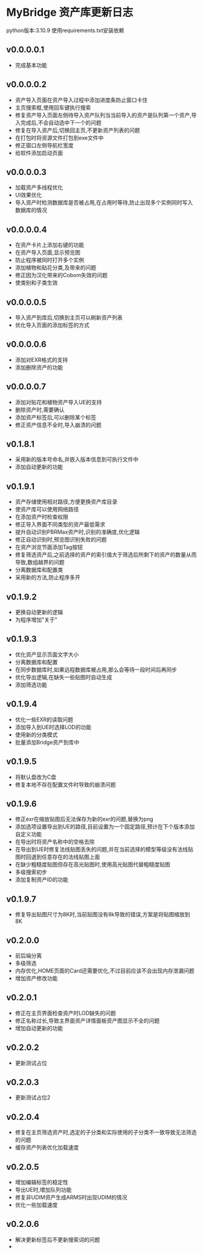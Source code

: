 # MyBridge 资产库更新日志
python版本:3.10.9
使用requirements.txt安装依赖
## v0.0.0.0.1
- 完成基本功能
## v0.0.0.0.2
- 资产导入页面在资产导入过程中添加进度条防止窗口卡住
- 主页搜索框,使用回车键执行搜索
- 修复资产导入页面左侧待导入资产队列当当前导入的资产是队列第一个资产,导入完成后,不会自动选中下一个的问题
- 修复在导入资产后,切换回主页,不更新资产列表的问题
- 在打包时将资源文件打包到exe文件中
- 修正窗口左侧导航栏宽度
- 给软件添加启动页面
## v0.0.0.0.3
- 加载资产多线程优化
- UI效果优化
- 导入资产时检测数据库是否被占用,在占用时等待,防止出现多个实例同时写入数据库的情况
## v0.0.0.0.4
- 在资产卡片上添加右键的功能
- 在资产导入页面,显示预览图
- 防止程序被同时打开多个实例
- 添加植物和贴花分类,及带来的问题
- 修正因为汉化带来的Cobom失效的问题
- 使类别和子类生效
## v0.0.0.0.5
- 导入资产到库后,切换到主页可以刷新资产列表
- 优化导入页面的添加标签的方式
## v0.0.0.0.6
- 添加对EXR格式的支持
- 添加删除资产的功能
## v0.0.0.0.7
- 添加对贴花和植物资产导入UE的支持
- 删除资产时,需要确认
- 添加资产标签后,可以删除某个标签
- 修正资产信息不全时,导入崩溃的问题
## v0.1.8.1
- 采用新的版本号命名,并嵌入版本信息到可执行文件中
- 添加自动更新的功能
## v0.1.9.1
- 资产存储使用相对路径,方便更换资产库目录
- 使资产库可以使用网络路径
- 在添加资产时检查权限
- 修正导入界面不同类型的资产最低需求
- 提升自动识别PBRMax资产时,识别的准确度,优化逻辑
- 修正自动识别时,预览图识别失败的问题
- 在资产浏览节面添加Tag按钮
- 修复筛选资产后,之前选择的资产的索引值大于筛选后所剩下的资产的数量从而导致,数组越界的问题
- 分离数据库和配置类
- 采用新的方法,防止程序多开
## v0.1.9.2
- 更换自动更新的逻辑
- 为程序增加"关于"
## v0.1.9.3
- 优化资产显示页面文字大小
- 分离数据库和配置
- 在同步数据库时,如果远程数据库被占用,那么会等待一段时间后再同步
- 优化导出逻辑,在缺失一些贴图时自动生成
- 添加筛选功能
## v0.1.9.4
- 优化一些EXR的读取问题
- 添加导入到UE时选择LOD的功能
- 使用新的分类模式
- 批量添加Bridge资产到库中
## v0.1.9.5
- 将默认盘改为C盘
- 修复本地不存在配置文件时导致的崩溃问题
## v0.1.9.6
- 修正exr在缩放贴图后无法保存为新的exr的问题,替换为png
- 添加选项设置导出到UE的路径,目前设置为一个固定路径,预计在下个版本添加自定义功能
- 在导出时将资产名称中的空格去除
- 在导出到UE时修复法线贴图丢失的问题,并在当前选择的模型等级没有法线贴图时回退到任意存在的法线贴图上面
- 在缺少粗糙度贴图但存在高光贴图时,使用高光贴图代替粗糙度贴图
- 多级搜索初步
- 添加复制资产ID的功能
## v0.1.9.7
- 修复导出贴图尺寸为8K时,当前贴图没有8k导致的错误,方案是将贴图缩放到8K
## v0.2.0.0
- 前后端分离
- 多级筛选
- 内存优化,HOME页面的Card还需要优化,不过目前应该不会出现内存泄漏问题
- 增加资产修改功能
## v0.2.0.1
- 修正在主页界面检查资产时LOD缺失的问题
- 修正名称过长,导致主界面资产详情面板资产图显示不全的问题
- 增加自动更新的功能
## v0.2.0.2
- 更新测试占位
## v0.2.0.3
- 更新测试占位2
## v0.2.0.4
- 修复在主页筛选资产时,选定的子分类和实际使用的子分类不一致导致无法筛选的问题
- 缓存资产列表优化加载速度
## v0.2.0.5
- 增加编辑标签的稳定性
- 导出UE时,增加队列功能
- 修复非UDIM资产生成ARMS时出现UDIM的情况
- 优化一些加载速度
## v0.2.0.6
- 解决更新标签后不更新搜索词的问题
- 